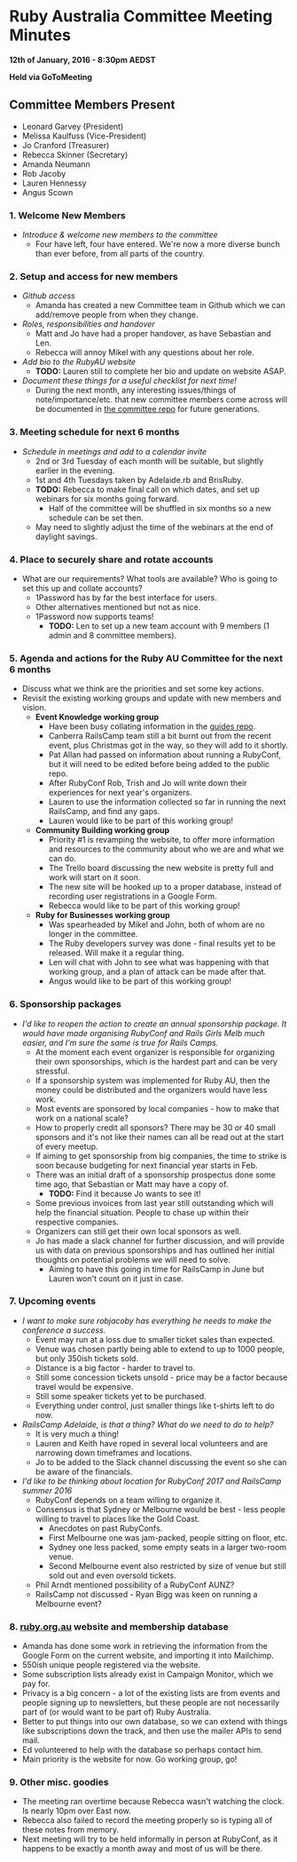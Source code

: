 # Ruby Australia Committee Meeting Minutes

**12th of January, 2016 - 8:30pm AEDST**

**Held via GoToMeeting**

## Committee Members Present

* Leonard Garvey (President)
* Melissa Kaulfuss (Vice-President)
* Jo Cranford (Treasurer)
* Rebecca Skinner (Secretary)
* Amanda Neumann
* Rob Jacoby
* Lauren Hennessy
* Angus Scown

### 1. Welcome New Members
- _Introduce & welcome new members to the committee_
  - Four have left, four have entered. We're now a more diverse bunch than ever before, from all parts of the country.

### 2. Setup and access for new members
- _Github access_
  - Amanda has created a new Committee team in Github which we can add/remove people from when they change.
- _Roles, responsibilities and handover_
  - Matt and Jo have had a proper handover, as have Sebastian and Len.
  - Rebecca will annoy Mikel with any questions about her role.
- _Add bio to the RubyAU website_
  - **TODO:** Lauren still to complete her bio and update on website ASAP.
- _Document these things for a useful checklist for next time!_
  - During the next month, any interesting issues/things of note/importance/etc. that new committee members come across will be documented in [the committee repo](https://github.com/rubyaustralia/committee) for future generations.

### 3. Meeting schedule for next 6 months
- _Schedule in meetings and add to a calendar invite_
  - 2nd or 3rd Tuesday of each month will be suitable, but slightly earlier in the evening.
  - 1st and 4th Tuesdays taken by Adelaide.rb and BrisRuby.
  - **TODO:** Rebecca to make final call on which dates, and set up webinars for six months going forward.
    - Half of the committee will be shuffled in six months so a new schedule can be set then.
  - May need to slightly adjust the time of the webinars at the end of daylight savings.

### 4. Place to securely share and rotate accounts
- What are our requirements? What tools are available? Who is going to set this up and collate accounts?
  - 1Password has by far the best interface for users.
  - Other alternatives mentioned but not as nice.
  - 1Password now supports teams!
    - **TODO:** Len to set up a new team account with 9 members (1 admin and 8 committee members).

### 5. Agenda and actions for the Ruby AU Committee for the next 6 months
- Discuss what we think are the priorities and set some key actions.
- Revisit the existing working groups and update with new members and vision.
  - **Event Knowledge working group**
    - Have been busy collating information in the [guides repo](https://github.com/rubyaustralia/guides).
    - Canberra RailsCamp team still a bit burnt out from the recent event, plus Christmas got in the way, so they will add to it shortly.
    - Pat Allan had passed on information about running a RubyConf, but it will need to be edited before being added to the public repo.
    - After RubyConf Rob, Trish and Jo will write down their experiences for next year's organizers.
    - Lauren to use the information collected so far in running the next RailsCamp, and find any gaps.
    - Lauren would like to be part of this working group!
  - **Community Building working group**
    - Priority #1 is revamping the website, to offer more information and resources to the community about who we are and what we can do.
    - The Trello board discussing the new website is pretty full and work will start on it soon.
    - The new site will be hooked up to a proper database, instead of recording user registrations in a Google Form.
    - Rebecca would like to be part of this working group!
  - **Ruby for Businesses working group**
    - Was spearheaded by Mikel and John, both of whom are no longer in the committee.
    - The Ruby developers survey was done - final results yet to be released. Will make it a regular thing.
    - Len will chat with John to see what was happening with that working group, and a plan of attack can be made after that.
    - Angus would like to be part of this working group!

### 6. Sponsorship packages
- _I'd like to reopen the action to create an annual sponsorship package. It would have made organising RubyConf and Rails Girls Melb much easier, and I'm sure the same is true for Rails Camps._
  - At the moment each event organizer is responsible for organizing their own sponsorships, which is the hardest part and can be very stressful.
  - If a sponsorship system was implemented for Ruby AU, then the money could be distributed and the organizers would have less work.
  - Most events are sponsored by local companies - how to make that work on a national scale?
  - How to properly credit all sponsors? There may be 30 or 40 small sponsors and it's not like their names can all be read out at the start of every meetup.
  - If aiming to get sponsorship from big companies, the time to strike is soon because budgeting for next financial year starts in Feb.
  - There was an initial draft of a sponsorship prospectus done some time ago, that Sebastian or Matt may have a copy of.
    - **TODO:** Find it because Jo wants to see it!
  - Some previous invoices from last year still outstanding which will help the financial situation. People to chase up within their respective companies.
  - Organizers can still get their own local sponsors as well.
  - Jo has made a slack channel for further discussion, and will provide us with data on previous sponsorships and has outlined her initial thoughts on potential problems we will need to solve.
    - Aiming to have this going in time for RailsCamp in June but Lauren won't count on it just in case.

### 7. Upcoming events
- _I want to make sure robjacoby has everything he needs to make the conference a success._
  - Event may run at a loss due to smaller ticket sales than expected.
  - Venue was chosen partly being able to extend to up to 1000 people, but only 350ish tickets sold.
  - Distance is a big factor - harder to travel to.
  - Still some concession tickets unsold - price may be a factor because travel would be expensive.
  - Still some speaker tickets yet to be purchased.
  - Everything under control, just smaller things like t-shirts left to do now.
- _RailsCamp Adelaide, is that a thing? What do we need to do to help?_
  - It is very much a thing!
  - Lauren and Keith have roped in several local volunteers and are narrowing down timeframes and locations.
  - Jo to be added to the Slack channel discussing the event so she can be aware of the financials.
- _I'd like to be thinking about location for RubyConf 2017 and RailsCamp summer 2016_
  - RubyConf depends on a team willing to organize it.
  - Consensus is that Sydney or Melbourne would be best - less people willing to travel to places like the Gold Coast.
    - Anecdotes on past RubyConfs.
    - First Melbourne one was jam-packed, people sitting on floor, etc.
    - Sydney one less packed, some empty seats in a larger two-room venue.
    - Second Melbourne event also restricted by size of venue but still sold out and even oversold tickets.
  - Phil Arndt mentioned possibility of a RubyConf AUNZ?
  - RailsCamp not discussed - Ryan Bigg was keen on running a Melbourne event?

### 8. [ruby.org.au](http://ruby.org.au/) website and membership database
- Amanda has done some work in retrieving the information from the Google Form on the current website, and importing it into Mailchimp.
- 550ish unique people registered via the website.
- Some subscription lists already exist in Campaign Monitor, which we pay for.
- Privacy is a big concern - a lot of the existing lists are from events and people signing up to newsletters, but these people are not necessarily part of (or would want to be part of) Ruby Australia.
- Better to put things into our own database, so we can extend with things like subscriptions down the track, and then use the mailer APIs to send mail.
- Ed volunteered to help with the database so perhaps contact him.
- Main priority is the website for now. Go working group, go!

### 9. Other misc. goodies
- The meeting ran overtime because Rebecca wasn't watching the clock. Is nearly 10pm over East now.
- Rebecca also failed to record the meeting properly so is typing all of these notes from memory.
- Next meeting will try to be held informally in person at RubyConf, as it happens to be exactly a month away and most of us will be there.
